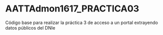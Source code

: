 # AATTAdmon1617_PRACTICA03
Código base para realizar la práctica 3 de acceso a un portal extrayendo datos públicos del DNIe
